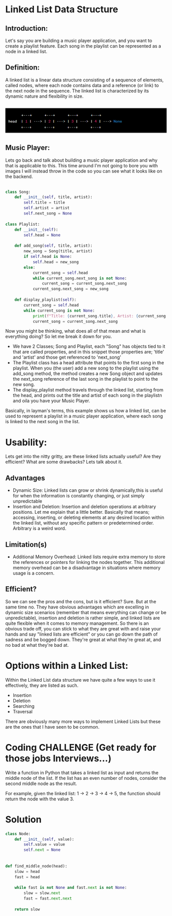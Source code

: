 # Linked List Data Structure

## Introduction:

Let's say you are building a music player application, and you want to create a playlist feature. Each song in the playlist can be represented as a node in a linked list.

## Definition:

A linked list is a linear data structure consisting of a sequence of elements, called nodes, where each node contains data and a reference (or link) to the next node in the sequence. The linked list is characterized by its dynamic nature and flexibility in size.
## ![linked list Example](images/linked_list.png)

## Music Player:

Lets go back and talk about building a music player application and why that is applicable to this. This time around I'm not going to bore you with images I will instead throw in the code so you can see what it looks like on the backend. 
```python

class Song:
    def __init__(self, title, artist):
        self.title = title
        self.artist = artist
        self.next_song = None

class Playlist:
    def __init__(self):
        self.head = None

    def add_song(self, title, artist):
        new_song = Song(title, artist)
        if self.head is None:
            self.head = new_song
        else:
            current_song = self.head
            while current_song.next_song is not None:
                current_song = current_song.next_song
            current_song.next_song = new_song

    def display_playlist(self):
        current_song = self.head
        while current_song is not None:
            print(f"Title: {current_song.title}, Artist: {current_song.artist}")
            current_song = current_song.next_song

```

Now you might be thinking, what does all of that mean and what is everything doing? So let me break it down for you. 

* We have 2 Classes; Song and Playlist, each "Song" has objects tied to it that are called properties, and in this snippet those properties are; 'title' and 'artist' and those get referenced to 'next_song'
* The Playlist class has a head attribute that points to the first song in the playlist. When you (the user) add a new song to the playlist using the add_song method, the method creates a new Song object and updates the next_song reference of the last song in the playlist to point to the new song.
* The display_playlist method travels through the linked list, starting from the head, and prints out the title and artist of each song in the playlistn and oila you have your Music Player. 

Basically, in layman's terms, this example shows us how a linked list, can be used to represent a playlist in a music player application, where each song is linked to the next song in the list.

# Usability:

Lets get into the nitty gritty, are these linked lists actually useful? Are they efficient? What are some drawbacks? Lets talk about it. 

## Advantages 

* Dynamic Size: Linked lists can grow or shrink dynamically,this is useful for when the information is constantly changing, or just simply unpredictable
* Insertion and Deletion: Insertion and deletion operations at arbitrary positions. Let me explain that a little better. Basically that means; accessing, inserting, or deleting elements at any desired location within the linked list, without any specific pattern or predetermined order. Arbitrary is a weird word. 

## Limitation(s)

* Additional Memory Overhead: Linked lists require extra memory to store the references or pointers for linking the nodes together. This additional memory overhead can be a disadvantage in situations where memory usage is a concern.

## Efficient? 

So we can see the pros and the cons, but is it efficient? Sure. But at the same time no. They have obvious advantages which are excelling in dynamic size scenarios (remember that means everything can change or be unpredictable), insertion and deletion is rather simple, and linked lists are quite flexible when it comes to memory management. So there is an obvious trade off, you can stick to what they are great with and raise your hands and say "linked lists are efficient" or you can go down the path of sadness and be bogged down. They're great at what they're great at, and no bad at what they're bad at. 

# Options within a Linked List:

Within the Linked List data structure we have quite a few ways to use it effectively, they are listed as such. 

* Insertion
* Deletion
* Searching
* Traversal

There are obviously many more ways to implement Linked Lists but these are the ones that I have seen to be common.


# Coding CHALLENGE (Get ready for those jobs Interviews...)

Write a function in Python that takes a linked list as input and returns the middle node of the list. If the list has an even number of nodes, consider the second middle node as the result.

For example, given the linked list: 1 -> 2 -> 3 -> 4 -> 5, the function should return the node with the value 3.

# Solution

```python
class Node:
    def __init__(self, value):
        self.value = value
        self.next = None


def find_middle_node(head):
    slow = head
    fast = head

    while fast is not None and fast.next is not None:
        slow = slow.next
        fast = fast.next.next

    return slow
```